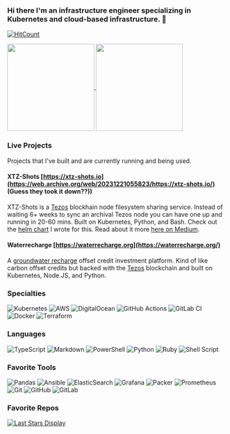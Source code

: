### Hi there I'm an infrastructure engineer specializing in Kubernetes and cloud-based infrastructure. 👋

[![HitCount](https://hits.dwyl.com/orcutt989/orcutt989.svg?style=flat-square)](http://hits.dwyl.com/orcutt989/orcutt989)

<a href="https://github.com/anuraghazra/github-readme-stats">
  <img height=200 align="center" src="https://github-readme-stats.vercel.app/api?username=orcutt989&show_icons=true&show=reviews,discussions_started,discussions_answered,prs_merged,prs_merged_percentage)](https://github.com/anuraghazra/github-readme-stats" />
</a>
<a href="https://github.com/anuraghazra/github-readme-stats#top-languages-card">
  <img height=200 align="center" src="https://github-readme-stats.vercel.app/api/top-langs/?username=orcutt989&langs_count=100&layout=compact" />
</a>

### Live Projects

Projects that I've built and are currently running and being used.

#### XTZ-Shots [https://xtz-shots.io](https://web.archive.org/web/20231221055823/https://xtz-shots.io/) (Guess they took it down??))

XTZ-Shots is a [Tezos](https://tezos.com/) blockhain node filesystem sharing service.  Instead of waiting 6+ weeks to sync an archival Tezos node you can have one up and running in 20-60 mins.  Built on Kubernetes, Python, and Bash. Check out the [helm chart](https://github.com/oxheadalpha/tezos-k8s/tree/master/charts/snapshotEngine) I wrote for this.  Read about it more [here on Medium](https://medium.com/the-aleph/fast-node-sync-with-tezos-tarballs-4d74fb0da4f8).

#### Waterrecharge [https://waterrecharge.org](https://waterrecharge.org/)

A [groundwater recharge](https://en.wikipedia.org/wiki/Groundwater_recharge) offset credit investment platform. Kind of like carbon offset credits but backed with the [Tezos](https://tezos.com/) blockchain and built on Kubernetes, Node.JS, and Python.

### Specialties

![Kubernetes](https://img.shields.io/badge/kubernetes-%23326ce5.svg?style=for-the-badge&logo=kubernetes&logoColor=white) ![AWS](https://img.shields.io/badge/AWS-%23FF9900.svg?style=for-the-badge&logo=amazon-aws&logoColor=white) ![DigitalOcean](https://img.shields.io/badge/DigitalOcean-%230167ff.svg?style=for-the-badge&logo=digitalOcean&logoColor=white) ![GitHub Actions](https://img.shields.io/badge/github%20actions-%232671E5.svg?style=for-the-badge&logo=githubactions&logoColor=white) ![GitLab CI](https://img.shields.io/badge/gitlab%20ci-%23181717.svg?style=for-the-badge&logo=gitlab&logoColor=white) ![Docker](https://img.shields.io/badge/docker-%230db7ed.svg?style=for-the-badge&logo=docker&logoColor=white) ![Terraform](https://img.shields.io/badge/terraform-%235835CC.svg?style=for-the-badge&logo=terraform&logoColor=white)

### Languages

![TypeScript](https://img.shields.io/badge/typescript-%23007ACC.svg?style=for-the-badge&logo=typescript&logoColor=white) ![Markdown](https://img.shields.io/badge/markdown-%23000000.svg?style=for-the-badge&logo=markdown&logoColor=white) ![PowerShell](https://img.shields.io/badge/PowerShell-%235391FE.svg?style=for-the-badge&logo=powershell&logoColor=white) ![Python](https://img.shields.io/badge/python-3670A0?style=for-the-badge&logo=python&logoColor=ffdd54) 	![Ruby](https://img.shields.io/badge/ruby-%23CC342D.svg?style=for-the-badge&logo=ruby&logoColor=white) 	![Shell Script](https://img.shields.io/badge/shell_script-%23121011.svg?style=for-the-badge&logo=gnu-bash&logoColor=white)

### Favorite Tools

![Pandas](https://img.shields.io/badge/pandas-%23150458.svg?style=for-the-badge&logo=pandas&logoColor=white) ![Ansible](https://img.shields.io/badge/ansible-%231A1918.svg?style=for-the-badge&logo=ansible&logoColor=white) ![ElasticSearch](https://img.shields.io/badge/-ElasticSearch-005571?style=for-the-badge&logo=elasticsearch) ![Grafana](https://img.shields.io/badge/grafana-%23F46800.svg?style=for-the-badge&logo=grafana&logoColor=white) ![Packer](https://img.shields.io/badge/packer-%23E7EEF0.svg?style=for-the-badge&logo=packer&logoColor=%2302A8EF) ![Prometheus](https://img.shields.io/badge/Prometheus-E6522C?style=for-the-badge&logo=Prometheus&logoColor=white) ![Git](https://img.shields.io/badge/git-%23F05033.svg?style=for-the-badge&logo=git&logoColor=white) ![GitHub](https://img.shields.io/badge/github-%23121011.svg?style=for-the-badge&logo=github&logoColor=white) ![GitLab](https://img.shields.io/badge/gitlab-%23181717.svg?style=for-the-badge&logo=gitlab&logoColor=white)

### Favorite Repos

[![Last Stars Display](https://badges.pufler.dev/last-stars/orcutt989?count=6&padding=15&perRow=3)](https://badges.pufler.dev)
